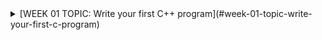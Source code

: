 <details>
  <summary>[WEEK 01 TOPIC: Write your first C++ program](#week-01-topic-write-your-first-c-program)</summary>

```bash
CLASS NOTES: 02
    1. [Why do we need programming language](#why-do-we-need-programming-language)
    2. [How compiler and interpreter work](#how-compiler-and-interpreter-work)
    3. [Where to code](#where-to-code)
    4. [Lets write down the first code](#lets-write-down-the-first-code)
    5. [Print Love Babbar](#print-love-babbar)
    6. [Variables and data types](#variables-and-data-types)
    7. [How data is stored](#how-data-is-stored)
    8. [Signed and unsigned data](#signed-and-unsigned-data)
    9. [Operators in C++](#operators-in-c++)
CLASS HOMEWORK: 02
1. 32 bits VS 64 bit architecture
2. Typecasting: implicit and explicit
3. Number system: binary to decimal

sql
Copy code

</details>

<details>
  <summary>[WEEK 01 TOPIC: Conditionals and loops](#week-01-topic-conditionals-and-loops)</summary>

```bash
CLASS NOTES: 03
    1. [Conditional statements](#conditional-statements)
    2. [Loop statements](#loop-statements)
    3. [Pattern 1: Square pattern](#pattern-1-square-pattern)
    4. [Pattern 2: Rectangle pattern](#pattern-2-rectangle-pattern)
    5. [Pattern 3: Hollow Rectangle pattern](#pattern-3-hollow-rectangle-pattern)
    6. [Pattern 4: Half Pyramid pattern](#pattern-4-half-pyramid-pattern)
    7. [Pattern 5: Inverted Half Pyramid pattern](#pattern-5-inverted-half-pyramid-pattern)
    8. [Pattern 6: Numeric Half Pyramid pattern](#pattern-6-numeric-half-pyramid-pattern)
    9. [Pattern 7: Inverted Numeric Half Pyramid pattern](#pattern-7-inverted-numeric-half-pyramid-pattern)

CLASS HOMEWORK: 03
    0. [All flowcharts are converted into CPP programs](#all-flowcharts-are-converted-into-cpp-programs)
    1. [Multiply two numbers by taking input from user](#multiply-two-numbers-by-taking-input-from-user)
    2. [Find the perimeter of a triangle](#find-the-perimeter-of-a-triangle)
    3. [Find the simple interest](#find-the-simple-interest)
    4. [Find the compound interest](#find-the-compound-interest)
    5. [Print counting from n to 1](#print-counting-from-n-to-1)
    6. [Find the factorial of a number](#find-the-factorial-of-a-number)
    7. [Check if a number is prime or not](#check-if-a-number-is-prime-or-not)
    8. [Check valid triangle or not](#check-valid-triangle-or-not)
    9. [Print max of three numbers](#print-max-of-three-numbers)
</details>
<details>
  <summary>[WEEK 02 TOPIC: Pattern continues](#week-02-topic-pattern-continues)</summary>
bash
Copy code
CLASS NOTES: 04
    1. [Pattern 08: Full Pyramid](#pattern-08-full-pyramid)
    2. [Pattern 09: Inverted Full Pyramid](#pattern-09-inverted-full-pyramid)
    3. [Pattern 10: Diamond Pattern](#pattern-10-diamond-pattern)
    4. [Pattern 11: Hollow Full Pyramid](#pattern-11-hollow-full-pyramid)
    5. [Pattern 12: Inverted Hollow Full Pyramid](#pattern-12-inverted-hollow-full-pyramid)
    6. [Pattern 13: Hollow Diamond pattern](#pattern-13-hollow-diamond-pattern)
    7. [Pattern 14: Flipped Solid Diamond pattern](#pattern-14-flipped-solid-diamond-pattern)
    8. [Pattern 15: Fancy pattern 1](#pattern-15-fancy-pattern-1)
    9. [Pattern 17: Inverted Hollow Half Pyramid](#pattern-17-inverted-hollow-half-pyramid)
    10. [Pattern 19: Fancy pattern 4](#pattern-19-fancy-pattern-4)

CLASS HOMEWORK: 04
    1. [Pattern 16: Fancy pattern 2](#pattern-16-fancy-pattern-2)
    2. [Pattern 18: Fancy pattern 3 -> Numerical Hollow Half Pyramid](#pattern-18-fancy-pattern-3-numerical-hollow-half-pyramid)
    3. [Pattern 20: Numeric Hollow Inverted Half Pyramid](#pattern-20-numeric-hollow-inverted-half-pyramid)
    4. [Pattern 21: Numeric Palindrome Equilateral Pyramid](#pattern-21-numeric-palindrome-equilateral-pyramid)
    5. [Pattern 22: Fancy pattern 5](#pattern-22-fancy-pattern-5)
    6. [Pattern 23: Solid Half Diamond](#pattern-23-solid-half-diamond)
    7. [Pattern 24: Floyd Triangle](#pattern-24-floyd-triangle)
    8. [Pattern 25: Butterfly Pattern](#pattern-25-butterfly-pattern)
</details>
<details>
  <summary>[WEEK 02 TOPIC: Bitwise operators and loops](#week-02-topic-bitwise-operators-and-loops)</summary>
bash
Copy code
CLASS NOTES: 05
    1. [Bitwise operators](#bitwise-operators)
    2. [Left and right shift operators](#left-and-right-shift-operators)
    3. [Pre/post increment and decrement operators](#prepost-increment-and-decrement-operators)
    4. [Break and continue keyword](#break-and-continue-keyword)
    5. [Variable scoping](#variable-scoping)
    6. [Operator precedence table](#operator-precedence-table)

CLASS HOMEWORK: 05
    1. [All homework programs](#all-homework-programs)
    2. [Why global variables are bad practice](#why-global-variables-are-bad-practice)
</details>
<details>
  <summary>[WEEK 02 TOPIC: Functions](#week-02-topic-functions)</summary>
bash
Copy code
CLASS NOTES: 06
    1. [What is function](#what-is-function)
    2. [Function call stack](#function-call-stack)
    3. [Write a function to print sum of 3 numbers](#write-a-function-to-print-sum-of-3-numbers)
    4. [Write a function to return sum of 3 numbers](#write-a-function-to-return-sum-of-3-numbers)
    5. [Find maximum of three numbers](#find-maximum-of-three-numbers)
    6. [Counting from 1 to N](#counting-from-1-to-n)
    7. [Check prime or not prime number](#check-prime-or-not-prime-number)
    8. [Check number is even or odd](#check-number-is-even-or-odd)
    9. [Sum of all numbers upto 1 to N](#sum-of-all-numbers-upto-1-to-n)
    10. [Sum of all even numbers upto 1 to N](#sum-of-all-even-numbers-upto-1-to-n)

CLASS HOMEWORK: 06
    1. [Function to find the area of a circle](#function-to-find-the-area-of-a-circle)
    2. [Function to find the factorial of a number](#function-to-find-the-factorial-of-a-number)
    3. [Print all prime numbers from 1 to N](#print-all-prime-numbers-from-1-to-n)
    4. [Print all digits of an integer](#print-all-digits-of-an-integer)
    5. [Creating a number using digits](#creating-a-number-using-digits)
    6. [Print binary representation of a decimal number](#print-binary-representation-of-a-decimal-number)
    7. [Convert KM into Miles](#convert-km-into-miles)
    8. [Convert Fahrenheit to Celsius](#convert-fahrenheit-to-celsius)
    9. [Count all set bits of a number](#count-all-set-bits-of-a-number)
    10. [Check even/odd using bitwise operator](#check-evenodd-using-bitwise-operator)
</details>
<!-- Continue this pattern for the remaining sections -->
<details>
  <summary>[WEEK 03 TOPIC: Arrays - Level 1](#week-03-topic-arrays-level-1)</summary>
bash
Copy code
CLASS NOTES: 07
    1. [What is array](#what-is-array)
    2. [Why do we need an array](#why-do-we-need-an-array)
    3. [Create an array](#create-an-array)
    4. [Symbol table](#symbol-table)
    5. [Address operator and sizeof operator](#address-operator-and-sizeof-operator)
    6. [Array initialization](#array-initialization)
    7. [Bad practice with array size](#bad-practice-with-array-size)
    8. [Array indexing](#array-indexing)
    9. [Access elements of an array](#access-elements-of-an-array)
    10. [Taking input in an array](#taking-input-in-an-array)
    11. [Meaning of arr[i] (FORMULA)](#meaning-of-arri-formula)
    12. [Updating an array with an example](#updating-an-array-with-an-example)
    13. [Linear search in an array](#linear-search-in-an-array)
    14. [Array and function](#array-and-function)
    15. [Programs](#programs)
        a.) [Count 0's and 1's in an array](#count-0s-and-1s-in-an-array)
        b.) [Minimum and maximum number in an array](#minimum-and-maximum-number-in-an-array)
        c.) [Reverse an array (Two-pointer approach)](#reverse-an-array-two-pointer-approach)
        d.) [Extreme print an array](#extreme-print-an-array)

CLASS HOMEWORK: 07
    1. [No homework](#no-homework)
</details>
<details>
  <summary>[WEEK 03 TOPIC: Arrays - Level 2](#week-03-topic-arrays-level-2)</summary>
bash
Copy code
CLASS NOTES: 08
    1. [Function pass by value](#function-pass-by-value)
    2. [Function pass by reference](#function-pass-by-reference)
    3. [Array and function (pass by reference)](#array-and-function-pass-by-reference)
    4. [Program 01: Find unique element](#program-01-find-unique-element)
    5. [Program 02: Print all pairs](#program-02-print-all-pairs)
    6. [Program 03: Print all triplets](#program-03-print-all-triplets)
    7. [Program 04: Sort 0's and 1's](#program-04-sort-0s-and-1s)
    8. [Introduction to time and space complexity](#introduction-to-time-and-space-complexity)

CLASS HOMEWORK: 08
    1. [Program 05: Shift array's element by one (Right to left)](#program-05-shift-arrays-element-by-one-right-to-left)
    2. [Program 06: Shift array's element by two (Right to left)](#program-06-shift-arrays-element-by-two-right-to-left)
    3. [HW 01: Shift array's element by one (Left to right)](#hw-01-shift-arrays-element-by-one-left-to-right)
</details>
<details>
  <summary>[WEEK 03 TOPIC: Arrays - Level 3](#week-03-topic-arrays-level-3)</summary>
bash
Copy code
CLASS NOTES: 09
    1. [2D-Array](#2d-array)
    2. [Create 2D-Array](#create-2d-array)
    3. [Initialize 2D-Array](#initialize-2d-array)
    4. [Access 2D-Array's elements](#access-2d-arrays-elements)
    5. [How 2D-Array stored in memory](#how-2d-array-stored-in-memory)
    6. [Print 2D-Array row-wise](#print-2d-array-row-wise)
    7. [Print 2D-Array column-wise](#print-2d-array-column-wise)
    8. [Taking input from the user in 2D-Array](#taking-input-from-the-user-in-2d-array)
    9. [Linear Search in 2D-Array](#linear-search-in-2d-array)
    10. [Maximum and Minimum in 2D-Array](#maximum-and-minimum-in-2d-array)
    11. [Print row-wise and column-wise sum of 2D-Array](#print-row-wise-and-column-wise-sum-of-2d-array)
    12. [Sum of principal diagonal elements of a matrix](#sum-of-principal-diagonal-elements-of-a-matrix)
    13. [Transpose of a matrix](#transpose-of-a-matrix)
    14. [Vector Notes](#vector-notes)
    15. [Jagged Array](#jagged-array)

CLASS HOMEWORK: 09
    1. [Column-wise sum of a 2D-Array](#column-wise-sum-of-a-2d-array)
    2. [Sum of secondary diagonal elements](#sum-of-secondary-diagonal-elements)
</details>
<details>
  <summary>[WEEK 03 TOPIC: Arrays - Extra Class](#week-03-topic-arrays-extra-class)</summary>
bash
Copy code
CLASS NOTES: 10
    1. [Moving All Negative Numbers to the Left Side of an Array](#moving-all-negative-numbers-to-the-left-side-of-an-array)
    2. [Sort Colors (Leetcode-75)](#sort-colors-leetcode-75)
    3. [Rotate Array (Leetcode-189)](#rotate-array-leetcode-189)
    4. [Missing Number (Leetcode-268)](#missing-number-leetcode-268)
    5. [Row with maximum ones (VVIimp Leetcode-2643)](#row-with-maximum-ones-vviimp-leetcode-2643)
    6. [Rotate Image by 90 degrees (VVImp Leetcode-48)](#rotate-image-by-90-degrees-vvimp-leetcode-48)

CLASS HOMEWORK: 10
    1. [Re-arrange array elements (Leetcode-2149)](#re-arrange-array-elements-leetcode-2149)
    2. [Find Pivot Index (Leetcode-724)](#find-pivot-index-leetcode-724)
    3. [Find Duplicate Number (Leetcode-287)](#find-duplicate-number-leetcode-287)
    4. [Missing Element From An Array With Duplicates (GFG)](#missing-element-from-an-array-with-duplicates-gfg)
    5. [Find First Repeating Element (GFG)](#find-first-repeating-element-gfg)
    6. [Common Element in 3 Sorted Arrays (GFG)](#common-element-in-3-sorted-arrays-gfg)
    7. [Wave Print A Matrix (GFG)](#wave-print-a-matrix-gfg)
    8. [Spiral Print A Matrix (Leetcode-54)](#spiral-print-a-matrix-leetcode-54)
    9. [Factorial of A Large Number (GFG)](#factorial-of-a-large-number-gfg)
    10. [Key Pair/Two Sum (GFG and Leetcode-1)](#key-pairtwo-sum-gfg-and-leetcode-1)
    11. [Remove Duplicates From Sorted Array (Leetcode-26)](#remove-duplicates-from-sorted-array-leetcode-26)
    12. [Maximum Average Subarray 1 (Leetcode-643)](#maximum-average-subarray-1-leetcode-643)
    13. [Find Pivot Index with prefix sum approach (Leetcode-724)](#find-pivot-index-with-prefix-sum-approach-leetcode-724)
    14. [Missing Number with XOR operator (Leetcode-268)](#missing-number-with-xor-operator-leetcode-268)
    15. [Add two numbers represented by two arrays (GFG Solved before Q.No. 9)](#add-two-numbers-represented-by-two-arrays-gfg-solved-before-qno-9)
</details>
```

1. [x] Foo
2. [ ] Foo
